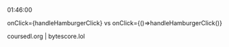 01:46:00

onClick={handleHamburgerClick}
vs
onClick={()=>handleHamburgerClick()}

coursedl.org | bytescore.lol
